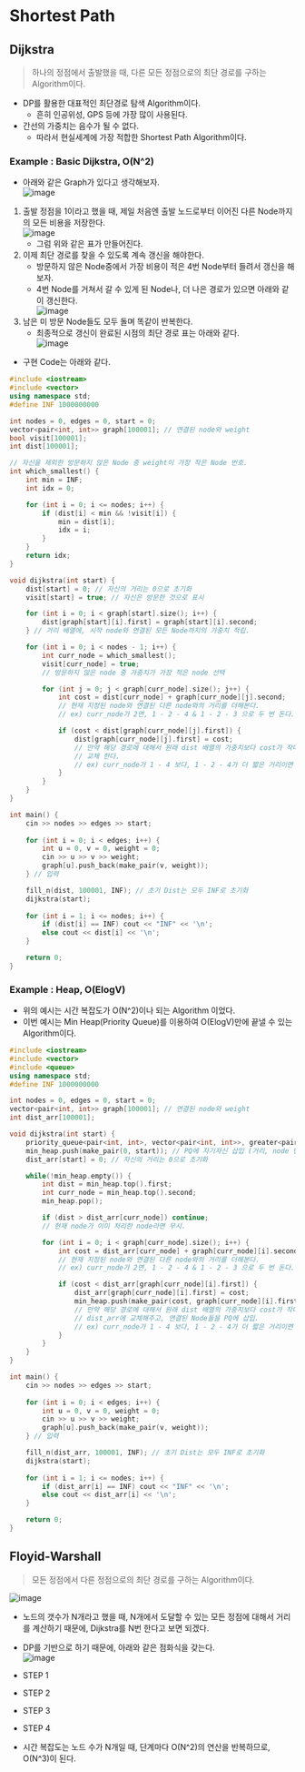 # Shortest Path
## Dijkstra
> 하나의 정점에서 출발했을 때, 다른 모든 정점으로의 최단 경로를 구하는 Algorithm이다.  

- DP를 활용한 대표적인 최단경로 탐색 Algorithm이다.
  - 흔히 인공위성, GPS 등에 가장 많이 사용된다.
- 간선의 가중치는 음수가 될 수 없다.
  - 따라서 현실세계에 가장 적합한 Shortest Path Algorithm이다.

### Example : Basic Dijkstra, O(N^2)
- 아래와 같은 Graph가 있다고 생각해보자.  
![image](https://user-images.githubusercontent.com/71700079/175264507-93e80c60-9106-4093-aecd-257ef6577319.png)   

1. 출발 정점을 1이라고 했을 때, 제일 처음엔 출발 노드로부터 이어진 다른 Node까지의 모든 비용을 저장한다.  
![image](https://user-images.githubusercontent.com/71700079/175264764-d0ff0d91-3562-4ac7-bb8a-6758c33735aa.png)  
    - 그럼 위와 같은 표가 만들어진다.
2. 이제 최단 경로를 찾을 수 있도록 계속 갱신을 해야한다.
    - 방문하지 않은 Node중에서 가장 비용이 적은 4번 Node부터 들려서 갱신을 해보자.
    - 4번 Node를 거쳐서 갈 수 있게 된 Node나, 더 나은 경로가 있으면 아래와 같이 갱신한다.  
  ![image](https://user-images.githubusercontent.com/71700079/175265115-9767d8c6-9e96-4404-83eb-4f9d1ba888a0.png)  
3. 남은 미 방문 Node들도 모두 돌며 똑같이 반복한다.
    - 최종적으로 갱신이 완료된 시점의 최단 경로 표는 아래와 같다.  
  ![image](https://user-images.githubusercontent.com/71700079/175265357-611242c0-10e9-48c2-ad66-81243e35673d.png)
- 구현 Code는 아래와 같다.
```C++
#include <iostream>
#include <vector>
using namespace std;
#define INF 1000000000

int nodes = 0, edges = 0, start = 0;
vector<pair<int, int>> graph[100001]; // 연결된 node와 weight
bool visit[100001];
int dist[100001];

// 자신을 제외한 방문하지 않은 Node 중 weight이 가장 작은 Node 번호.
int which_smallest() {
    int min = INF;
    int idx = 0;

    for (int i = 0; i <= nodes; i++) {
        if (dist[i] < min && !visit[i]) {
            min = dist[i];
            idx = i;
        }
    }
    return idx;
}

void dijkstra(int start) {
    dist[start] = 0; // 자신의 거리는 0으로 초기화
    visit[start] = true; // 자신은 방문한 것으로 표시

    for (int i = 0; i < graph[start].size(); i++) {
        dist[graph[start][i].first] = graph[start][i].second;
    } // 거리 배열에, 시작 node와 연결된 모든 Node까지의 가중치 적립.

    for (int i = 0; i < nodes - 1; i++) {
        int curr_node = which_smallest();
        visit[curr_node] = true;
        // 방문하지 않은 node 중 가중치가 가장 적은 node 선택

        for (int j = 0; j < graph[curr_node].size(); j++) {
            int cost = dist[curr_node] + graph[curr_node][j].second;
            // 현재 지정된 node와 연결된 다른 node와의 거리를 더해본다.
            // ex) curr_node가 2면, 1 - 2 - 4 & 1 - 2 - 3 으로 두 번 돈다.

            if (cost < dist[graph[curr_node][j].first]) {
                dist[graph[curr_node][j].first] = cost;
                // 만약 해당 경로에 대해서 원래 dist 배열의 가중치보다 cost가 작다면,
                // 교체 한다.
                // ex) curr_node가 1 - 4 보다, 1 - 2 - 4가 더 짧은 거리이면 교체.
            }
        }
    }
}

int main() {
    cin >> nodes >> edges >> start;
    
    for (int i = 0; i < edges; i++) {
        int u = 0, v = 0, weight = 0;
        cin >> u >> v >> weight;
        graph[u].push_back(make_pair(v, weight));
    } // 입력

    fill_n(dist, 100001, INF); // 초기 Dist는 모두 INF로 초기화
    dijkstra(start);
    
    for (int i = 1; i <= nodes; i++) {
        if (dist[i] == INF) cout << "INF" << '\n';
        else cout << dist[i] << '\n';
    }

    return 0;
}
```

### Example : Heap, O(ElogV)
- 위의 예시는 시간 복잡도가 O(N^2)이나 되는 Algorithm 이었다.
- 이번 예시는 Min Heap(Priority Queue)를 이용하여 O(ElogV)만에 끝낼 수 있는 Algorithm이다.

```C++
#include <iostream>
#include <vector>
#include <queue>
using namespace std;
#define INF 1000000000

int nodes = 0, edges = 0, start = 0;
vector<pair<int, int>> graph[100001]; // 연결된 node와 weight
int dist_arr[100001];

void dijkstra(int start) {
    priority_queue<pair<int, int>, vector<pair<int, int>>, greater<pair<int, int>>> min_heap;
    min_heap.push(make_pair(0, start)); // PQ에 자기자신 삽입 (거리, node 번호).
    dist_arr[start] = 0; // 자신의 거리는 0으로 초기화

    while(!min_heap.empty()) {
        int dist = min_heap.top().first;
        int curr_node = min_heap.top().second;
        min_heap.pop();

        if (dist > dist_arr[curr_node]) continue;
        // 현재 node가 이미 처리한 node라면 무시.

        for (int i = 0; i < graph[curr_node].size(); i++) {
            int cost = dist_arr[curr_node] + graph[curr_node][i].second;
            // 현재 지정된 node와 연결된 다른 node와의 거리를 더해본다.
            // ex) curr_node가 2면, 1 - 2 - 4 & 1 - 2 - 3 으로 두 번 돈다.

            if (cost < dist_arr[graph[curr_node][i].first]) {
                dist_arr[graph[curr_node][i].first] = cost;
                min_heap.push(make_pair(cost, graph[curr_node][i].first));
                // 만약 해당 경로에 대해서 원래 dist 배열의 가중치보다 cost가 작다면,
                // dist_arr에 교체해주고, 연결된 Node들을 PQ에 삽입.
                // ex) curr_node가 1 - 4 보다, 1 - 2 - 4가 더 짧은 거리이면 교체.
            }
        }
    }
}

int main() {
    cin >> nodes >> edges >> start;
    
    for (int i = 0; i < edges; i++) {
        int u = 0, v = 0, weight = 0;
        cin >> u >> v >> weight;
        graph[u].push_back(make_pair(v, weight));
    } // 입력

    fill_n(dist_arr, 100001, INF); // 초기 Dist는 모두 INF로 초기화
    dijkstra(start);
    
    for (int i = 1; i <= nodes; i++) {
        if (dist_arr[i] == INF) cout << "INF" << '\n';
        else cout << dist_arr[i] << '\n';
    }

    return 0;
}
```

## Floyid-Warshall
> 모든 정점에서 다른 정점으로의 최단 경로를 구하는 Algorithm이다.  

![image](https://user-images.githubusercontent.com/71700079/174823499-627fdd15-abe4-44ef-b712-3d83efc5f68a.png)  

- 노드의 갯수가 N개라고 했을 때, N개에서 도달할 수 있는 모든 정점에 대해서 거리를 계산하기 때문에, Dijkstra를 N번 한다고 보면 되겠다.
- DP를 기반으로 하기 때문에, 아래와 같은 점화식을 갖는다.  
![image](https://user-images.githubusercontent.com/71700079/174823615-e2e398c4-22be-4188-891e-2b8241c1ed4a.png)  

- STEP 1
- STEP 2
- STEP 3
- STEP 4
- 시간 복잡도는 노드 수가 N개일 때, 단계마다 O(N^2)의 연산을 반복하므로, O(N^3)이 된다.

